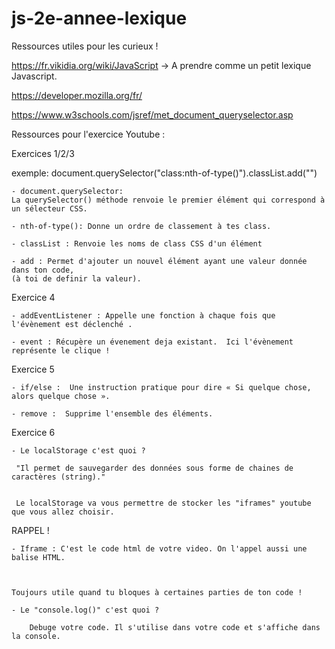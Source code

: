 # js-2e-annee-lexique

Ressources utiles pour les curieux !  


https://fr.vikidia.org/wiki/JavaScript  ->  A prendre comme un petit lexique Javascript.  

https://developer.mozilla.org/fr/

https://www.w3schools.com/jsref/met_document_queryselector.asp




Ressources pour l'exercice Youtube :


Exercices 1/2/3

exemple: document.querySelector("class:nth-of-type()").classList.add("")

    - document.querySelector:
    La querySelector() méthode renvoie le premier élément qui correspond à un sélecteur CSS.

    - nth-of-type(): Donne un ordre de classement à tes class.

    - classList : Renvoie les noms de class CSS d'un élément
    
    - add : Permet d'ajouter un nouvel élément ayant une valeur donnée dans ton code,
    (à toi de definir la valeur).
    
    
    
   
    
Exercice 4


    - addEventListener : Appelle une fonction à chaque fois que l'évènement est déclenché .
    
    - event : Récupère un évenement deja existant.  Ici l'évènement représente le clique !
    
    
Exercice 5

    - if/else :  Une instruction pratique pour dire « Si quelque chose, alors quelque chose ».
    
    - remove :  Supprime l'ensemble des éléments.
    
    
    
 Exercice 6
    
    - Le localStorage c'est quoi ? 
    
     "Il permet de sauvegarder des données sous forme de chaines de caractères (string)." 
     
     
     Le localStorage va vous permettre de stocker les "iframes" youtube que vous allez choisir.




 
   RAPPEL !

    - Iframe : C'est le code html de votre video. On l'appel aussi une balise HTML.
    
    

    Toujours utile quand tu bloques à certaines parties de ton code !

    - Le "console.log()" c'est quoi ?
    
        Debuge votre code. Il s'utilise dans votre code et s'affiche dans la console.
